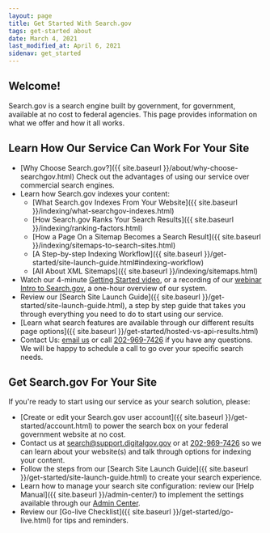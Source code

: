```yaml
---
layout: page
title: Get Started With Search.gov
tags: get-started about
date: March 4, 2021
last_modified_at: April 6, 2021
sidenav: get_started
---
```


## Welcome!

Search.gov is a search engine built by government, for government, available at no cost to federal agencies. This page provides information on what we offer and how it all works.

## Learn How Our Service Can Work For Your Site

* [Why Choose Search.gov?]({{ site.baseurl }}/about/why-choose-searchgov.html) Check out the advantages of using our service over commercial search engines.
* Learn how Search.gov indexes your content:
  * [What Search.gov Indexes From Your Website]({{ site.baseurl }}/indexing/what-searchgov-indexes.html)
  * [How Search.gov Ranks Your Search Results]({{ site.baseurl }}/indexing/ranking-factors.html)
  * [How a Page On a Sitemap Becomes a Search Result]({{ site.baseurl }}/indexing/sitemaps-to-search-sites.html)
  * [A Step-by-step Indexing Workflow]({{ site.baseurl }}/get-started/site-launch-guide.html#indexing-workflow)
  * [All About XML Sitemaps]({{ site.baseurl }}/indexing/sitemaps.html)
* Watch our 4-minute [Getting Started video](https://www.youtube.com/watch?v=p-y9T23ziEg), or a recording of our [webinar Intro to Search.gov](https://search.gov/get-started/training.html), a one-hour overview of our system.
* Review our [Search Site Launch Guide]({{ site.baseurl }}/get-started/site-launch-guide.html), a step by step guide that takes you through everything you need to do to start using our service.
* [Learn what search features are available through our different results page options]({{ site.baseurl }}/get-started/hosted-vs-api-results.html)
* Contact Us: [email us](mailto:search@support.digitalgov.gov) or call [202-969-7426](tel:(202)-969-7426) if you have any questions. We will be happy to schedule a call to go over your specific search needs.

## Get Search.gov For Your Site

If you're ready to start using our service as your search solution, please:

* [Create or edit your Search.gov user account]({{ site.baseurl }}/get-started/account.html) to power the search box on your federal government website at no cost.
* Contact us at search@support.digitalgov.gov or at [202-969-7426](tel:(202)-969-7426) so we can learn about your website(s) and talk through options for indexing your content.
* Follow the steps from our [Search Site Launch Guide]({{ site.baseurl }}/get-started/site-launch-guide.html) to create your search experience.
* Learn how to manage your search site configuration: review our [Help Manual]({{ site.baseurl }}/admin-center/) to implement the settings available through our [Admin Center](https://search.usa.gov/login).
* Review our [Go-live Checklist]({{ site.baseurl }}/get-started/go-live.html) for tips and reminders.